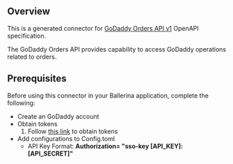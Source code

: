 ## Overview
This is a generated connector for [GoDaddy Orders API v1](https://developer.godaddy.com/doc/endpoint/orders) OpenAPI specification.

The GoDaddy Orders API provides capability to access GoDaddy operations related to orders.

## Prerequisites
Before using this connector in your Ballerina application, complete the following:

* Create an GoDaddy account
* Obtain tokens
    1. Follow [this link](https://developer.godaddy.com/getstarted) to obtain tokens
* Add configurations to Config.toml
    * API Key Format:  **Authorization= "sso-key [API_KEY]:[API_SECRET]"**

